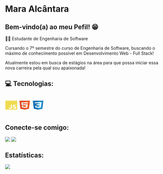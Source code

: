 <h1>Mara Alcântara</h1>
<h2>Bem-vindo(a) ao meu Pefil! 😁</h2> 

<p>👩‍💻 Estudante de Engenharia de Software
  
Cursando o 7º semestre do curso de Engenharia de Software, buscando o máximo de conhecimento possível em Desenvolvimento Web - Full Stack!

Atualmente estou em busca de estágios na área para que possa iniciar essa nova carreira pela qual sou apaixonada!</p>

<h2>💻 Tecnologias:</h2>
<div style="display: inline_block"><br>
  <img align="center" alt="Js" height="30" width="40" src="https://raw.githubusercontent.com/devicons/devicon/master/icons/javascript/javascript-plain.svg">
  <img align="center" alt="HTML" height="30" width="40" src="https://raw.githubusercontent.com/devicons/devicon/master/icons/html5/html5-original.svg">
  <img align="center" alt="CSS" height="30" width="40" src="https://raw.githubusercontent.com/devicons/devicon/master/icons/css3/css3-original.svg">
</div>
 
 <br>

<h2>Conecte-se comigo:</h2>
<div> 
  <a href="https://instagram.com/mara.fpinheiro" target="_blank"><img src="https://img.shields.io/badge/-Instagram-%23E4405F?style=for-the-badge&logo=instagram&logoColor=white" target="_blank"></a>
  <a href="https://www.linkedin.com/in/mara-alcântara" target="_blank"><img src="https://img.shields.io/badge/-LinkedIn-%230077B5?style=for-the-badge&logo=linkedin&logoColor=white" target="_blank"></a> 
</div>

<div>
  <h2>Estatísticas:</h2>
  <a href="https://github.com/maraalcantara">
  <img height="180em" src="https://github-readme-stats.vercel.app/api?username=maraalcantara&show_icons=true&theme=tokyonight&include_all_commits=true&count_private=true"/>
</div>
